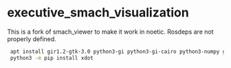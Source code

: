 # executive_smach_visualization

This is a fork of smach_viewer to make it work in noetic.
Rosdeps are not properly defined.

```bash
 apt install gir1.2-gtk-3.0 python3-gi python3-gi-cairo python3-numpy graphviz
 python3 -m pip install xdot
 ```
